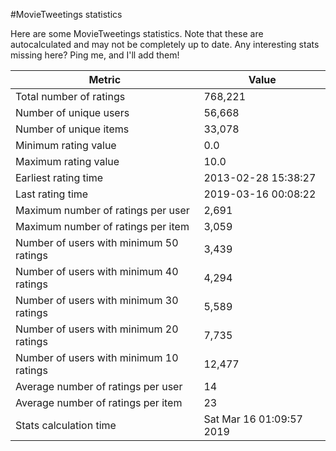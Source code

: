 #MovieTweetings statistics

Here are some MovieTweetings statistics. Note that these are autocalculated and may not be completely up to date. Any interesting stats missing here? Ping me, and I'll add them!

Metric | Value
--- | ---
Total number of ratings                 | 768,221
Number of unique users                  | 56,668
Number of unique items                  | 33,078
Minimum rating value                    | 0.0
Maximum rating value                    | 10.0
Earliest rating time                    | 2013-02-28 15:38:27
Last rating time                        | 2019-03-16 00:08:22
Maximum number of ratings per user      | 2,691
Maximum number of ratings per item      | 3,059
Number of users with minimum 50 ratings | 3,439
Number of users with minimum 40 ratings | 4,294
Number of users with minimum 30 ratings | 5,589
Number of users with minimum 20 ratings | 7,735
Number of users with minimum 10 ratings | 12,477
Average number of ratings per user      | 14
Average number of ratings per item      | 23
Stats calculation time                  | Sat Mar 16 01:09:57 2019

